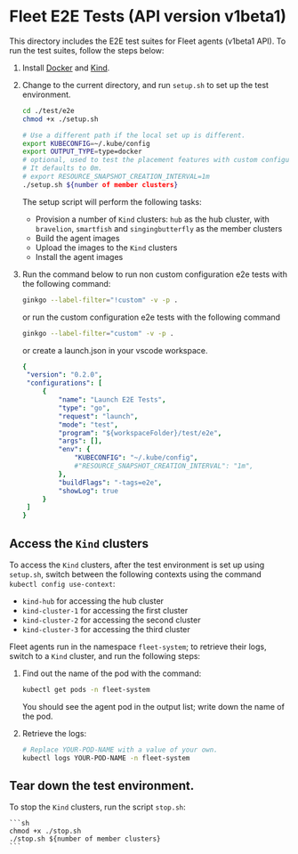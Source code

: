 # Fleet E2E Tests (API version v1beta1)

This directory includes the E2E test suites for Fleet agents (v1beta1 API). To run the 
test suites, follow the steps below:

1. Install [Docker](https://www.docker.com) and [Kind](https://kind.sigs.k8s.io/).

2. Change to the current directory, and run `setup.sh` to set up the test environment.

    ```sh
    cd ./test/e2e
    chmod +x ./setup.sh
    
    # Use a different path if the local set up is different.
    export KUBECONFIG=~/.kube/config
    export OUTPUT_TYPE=type=docker
    # optional, used to test the placement features with custom configurations
    # It defaults to 0m.
    # export RESOURCE_SNAPSHOT_CREATION_INTERVAL=1m
    ./setup.sh ${number of member clusters}
    ```

    The setup script will perform the following tasks:

    * Provision a number of `Kind` clusters: `hub` as the hub cluster, with `bravelion`, `smartfish`
      and `singingbutterfly` as the member clusters
    * Build the agent images
    * Upload the images to the `Kind` clusters
    * Install the agent images

3. Run the command below to run non custom configuration e2e tests with the following command:

    ```sh
   ginkgo --label-filter="!custom" -v -p .
   ```

   or run the custom configuration e2e tests with the following command
   ```sh
   ginkgo --label-filter="custom" -v -p .
   ```

   or create a launch.json in your vscode workspace.
   ```yaml
   {
    "version": "0.2.0",
    "configurations": [
        {
            "name": "Launch E2E Tests",
            "type": "go",
            "request": "launch",
            "mode": "test",
            "program": "${workspaceFolder}/test/e2e",
            "args": [],
            "env": {
                "KUBECONFIG": "~/.kube/config",
                #"RESOURCE_SNAPSHOT_CREATION_INTERVAL": "1m",
            },
            "buildFlags": "-tags=e2e",
            "showLog": true
        }
    ]
   }
   ```

## Access the `Kind` clusters

To access the `Kind` clusters, after the test environment is set up using `setup.sh`, switch
between the following contexts using the command `kubectl config use-context`:

* `kind-hub` for accessing the hub cluster
* `kind-cluster-1` for accessing the first cluster
* `kind-cluster-2` for accessing the second cluster
* `kind-cluster-3` for accessing the third cluster

Fleet agents run in the namespace `fleet-system`; to retrieve their logs, switch to a `Kind`
cluster, and run the following steps:

1. Find out the name of the pod with the command:

    ```sh
    kubectl get pods -n fleet-system
    ```

    You should see the agent pod in the output list; write down the name of the pod.

2. Retrieve the logs:

    ```sh
    # Replace YOUR-POD-NAME with a value of your own.
    kubectl logs YOUR-POD-NAME -n fleet-system
    ```

## Tear down the test environment.

To stop the `Kind` clusters, run the script `stop.sh`:

    ```sh
    chmod +x ./stop.sh
    ./stop.sh ${number of member clusters}
    ```